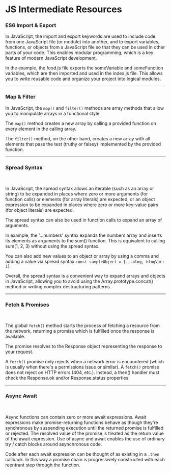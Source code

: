 # JS Intermediate Resources

<h3>ES6 Import & Export</h3>

In JavaScript, the import and export keywords are used to include code from one JavaScript file (or module) into another, and to export variables, functions, or objects from a JavaScript file so that they can be used in other parts of your code. This enables modular programming, which is a key feature of modern JavaScript development.

In the example, the food.js file exports the someVariable and someFunction variables, which are then imported and used in the index.js file. This allows you to write reusable code and organize your project into logical modules.

---

<h3>Map & Filter</h3>

In JavaScript, the `map()` and `filter()` methods are array methods that allow you to manipulate arrays in a functional style.

The `map()` method creates a new array by calling a provided function on every element in the calling array.

The `filter()` method, on the other hand, creates a new array with all elements that pass the test (truthy or falsey) implemented by the provided function.

---

<h3>Spread Syntax</h3> 

In JavaScript, the spread syntax allows an iterable (such as an array or string) to be expanded in places where zero or more arguments (for function calls) or elements (for array literals) are expected, or an object expression to be expanded in places where zero or more key-value pairs (for object literals) are expected.

The spread syntax can also be used in function calls to expand an array of arguments.

In example, the '...numbers' syntax expands the numbers array and inserts its elements as arguments to the sum() function. This is equivalent to calling sum(1, 2, 3) without using the spread syntax.

You can also add new values to an object or array by using a comma and adding a value via spread syntax `const sampleObject = {...blog, blogVar: 1} `

Overall, the spread syntax is a convenient way to expand arrays and objects in JavaScript, allowing you to avoid using the Array.prototype.concat() method or writing complex destructuring patterns.

---

<h3>Fetch & Promises</h3> 

The global `fetch()` method starts the process of fetching a resource from the network, returning a promise which is fulfilled once the response is available.

The promise resolves to the Response object representing the response to your request.

A `fetch()` promise only rejects when a network error is encountered (which is usually when there's a permissions issue or similar). A `fetch()` promise does not reject on HTTP errors (404, etc.). Instead, a then() handler must check the Response.ok and/or Response.status properties.

---

<h3>Async Await</h3> 

Async functions can contain zero or more await expressions. Await expressions make promise-returning functions behave as though they're synchronous by suspending execution until the returned promise is fulfilled or rejected. The resolved value of the promise is treated as the return value of the await expression. Use of async and await enables the use of ordinary try / catch blocks around asynchronous code.

Code after each await expression can be thought of as existing in a `.then ` callback. In this way a promise chain is progressively constructed with each reentrant step through the function.